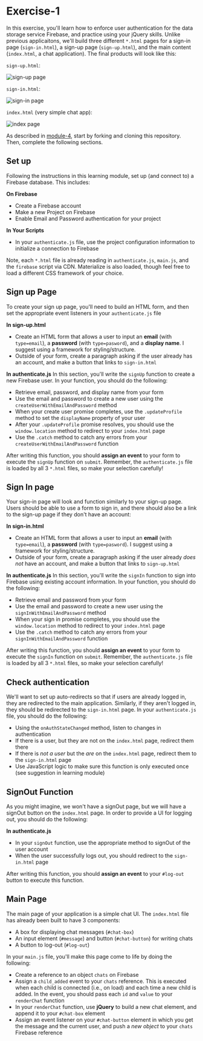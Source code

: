 # Exercise-1
In this exercise, you'll learn how to enforce user authentication for the data storage service Firebase, and practice using your jQuery skills. Unlike previous applicaitons, we'll build three different `*.html` pages for a sign-in page (`sign-in.html`), a sign-up page (`sign-up.html`), and the main content (`index.html`, a chat application). The final products will look like this:

`sign-up.html`:

![sign-up page](imgs/sign-up.png)

`sign-in.html`:

![sign-in page](imgs/sign-in.png)

`index.html` (very simple chat app):

![index page](imgs/index.png)


As described in [module-4](https://github.com/info343c-a16/m4-git-intro), start by forking and cloning this repository. Then, complete the following sections.


## Set up
Following the instructions in this learning module, set up (and connect to) a Firebase database. This includes:

**On Firebase**
- Create a Firebase account
- Make a new Project on Firebase
- Enable Email and Password authentication for your project

**In Your Scripts**
- In your `authenticate.js` file, use the project configuration information to initialize a connection to Firebase

Note, each `*.html` file is already reading in `authenticate.js`, `main.js`, and the `firebase` script via CDN. Materialize is also loaded, though feel free to load a different CSS framework of your choice.

## Sign up Page
To create your sign up page, you'll need to build an HTML form, and then set the appropriate event listeners in your `authenticate.js` file

**In sign-up.html**
- Create an HTML form that allows a user to input an **email** (with `type=email`), a **password** (with `type=pasword`), and a **display name**. I suggest using a framework for styling/structure.
- Outside of your form, create a paragraph asking if the user already has an account, and make a button that links to `sign-in.html`

**In authenticate.js**
In this section, you'll write the `signUp` function to create a new Firebase user. In your function, you should do the following:

- Retrieve email, password, and display name from your form
- Use the email and password to create a new user using the `createUserWithEmailAndPassword` method
- When your create user promise completes, use the `.updateProfile` method to set the `displayName` property of your user
- After your `.updateProfile` promise resolves, you should use the `window.location` method to redirect to your `index.html` page
- Use the `.catch` method to catch any errors from your `createUserWithEmailAndPassword` function

After writing this function, you should **assign an event** to your form to execute the `signUp` function on `submit`. Remember, the `authenticate.js` file is loaded by all 3 `*.html` files, so make your selection carefully!

## Sign In page
Your sign-in page will look and function similarly to your sign-up page. Users should be able to use a form to sign in, and there should also be a link to the sign-up page if they don't have an account:

**In sign-in.html**
- Create an HTML form that allows a user to input an **email** (with `type=email`), a **password** (with `type=pasword`). I suggest using a framework for styling/structure.
- Outside of your form, create a paragraph asking if the user already _does not_ have an account, and make a button that links to `sign-up.html`

**In authenticate.js**
In this section, you'll write the `signIn` function to sign into Firebase using existing account information. In your function, you should do the following:

- Retrieve email and password from your form
- Use the email and password to create a new user using the `signInWithEmailAndPassword` method
- When your sign in promise completes, you should use the `window.location` method to redirect to your `index.html` page
- Use the `.catch` method to catch any errors from your `signInWithEmailAndPassword` function

After writing this function, you should **assign an event** to your form to execute the `signIn` function on `submit`. Remember, the `authenticate.js` file is loaded by all 3 `*.html` files, so make your selection carefully!

## Check authentication
We'll want to set up auto-redirects so that if users are already logged in, they are redirected to the main application. Similarly, if they aren't logged in, they should be redirected to the `sign-in.html` page. In your `authenticate.js` file, you should do the following:

- Using the `onAuthStateChanged` method, listen to changes in authentication
- If there is a user, but they are not on the `index.html` page, redirect them there
- If there is _not a user_ but the _are_ on the `index.html` page, redirect them to the `sign-in.html` page
- Use JavaScript logic to make sure this function is only executed once (see suggestion in learning module)


## SignOut Function
As you might imagine, we won't have a signOut page, but we will have a signOut button on the `index.html` page. In order to provide a UI for logging out, you should do the following:

**In authenticate.js**
- In your `signOut` function, use the appropriate method to signOut of the user account
- When the user successfully logs out, you should redirect to the `sign-in.html` page

After writing this function, you should **assign an event** to your `#log-out` button to execute this function.

## Main Page
The main page of your application is a simple chat UI. The `index.html` file has already been built to have 3 components:

- A box for displaying chat messages (`#chat-box`)
- An input element (`#message`) and button (`#chat-button`) for writing chats
- A button to log-out (`#log-out`)

In your `main.js` file, you'll make this page come to life by doing the following:

- Create a reference to an object `chats` on Firebase
- Assign a `child_added` event to your `chats` reference. This is executed when each child is connected (i.e., on load) and each time a new child is added. In the event, you should pass each `id` and `value` to your `renderChat` function
- In your `renderChat` function, use **jQuery** to build a new chat element, and append it to your `#chat-box` element
- Assign an event listener on your `#chat-button` element in which you get the message and the current user, and push a _new object_ to your `chats` Firebase reference

